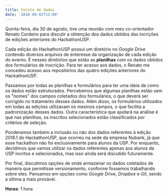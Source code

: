 ```yaml
---
title: Coleta de dados
date: '2018-09-02T12:00'
---
```


Quinta-feira, dia 30 de agosto, tive uma reunião com meu co-orientador Renato Cordeiro para discutir a obtenção dos dados obtidos das incrições de edições anteriores do HackathonUSP.

Cada edição do HackathonUSP possui um diretório no _Google Drive_ contendo diversos arquivos de enteresse da organização de cada edição do evento. É nesses diretórios que estão as **planilhas** com os dados obtidos dos formulários de inscrição. Para ter acesso aos dados, o Renato me concedeu acesso aos repositórios das quatro edições anteriores do HackathonUSP.

Passamos por todas as planilhas e formulários para ter uma ideia de como os dados estão estruturados. Percebemos que algumas planilhas estão sem os "nomes" dos campos coletados dos formulários, o que deverá ser corrigido no tratamento desses dados. Além disso, os formulários utilizados em todas as edições utilizavam os mesmos campos, o que facilita a padronização desses dados. Outra característica que ajudará na análise é que nas planilhas, os inscritos selecionados estão classificados por critérios de seleção.

Ponderamos também a inclusão ou não dos dados referentes à edição 2016.1 do HackathonUSP, que ocorreu na sede da empresa Nubank, já que esse hackathon não foi exclusivamente para alunos da USP. Por enquanto, decidimos que vamos utilizar os dados referentes apenas aos alunos da USP incritos e selecionados, mas isso ainda será discutido futuramente.

Por final, discutimos opções de onde armazenar os dados coletados de maneira que permitisse versionamento, conforme fossemos trabalhando sobre eles. Pensamos em opções como _Google Drive_, _Dropbox_ e _Git_, sendo a última a mais provável.

**Horas**: 1 hora
